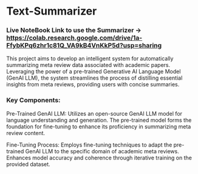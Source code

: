 # Text-Summarizer

### Live NoteBook Link to use the Summarizer -> https://colab.research.google.com/drive/1a-FfybKPq6zhr1c81Q_VA9kB4VnKkP5d?usp=sharing


This project aims to develop an intelligent system for automatically summarizing meta review data associated with academic papers. Leveraging the power of a pre-trained Generative AI Language Model (GenAI LLM), the system streamlines the process of distilling essential insights from meta reviews, providing users with concise summaries.

### Key Components:
Pre-Trained GenAI LLM:
    Utilizes an open-source GenAI LLM model for language understanding and generation.
    The pre-trained model forms the foundation for fine-tuning to enhance its proficiency in summarizing meta review content.
    
Fine-Tuning Process:
  Employs fine-tuning techniques to adapt the pre-trained GenAI LLM to the specific domain of academic meta reviews.
  Enhances model accuracy and coherence through iterative training on the provided dataset.
